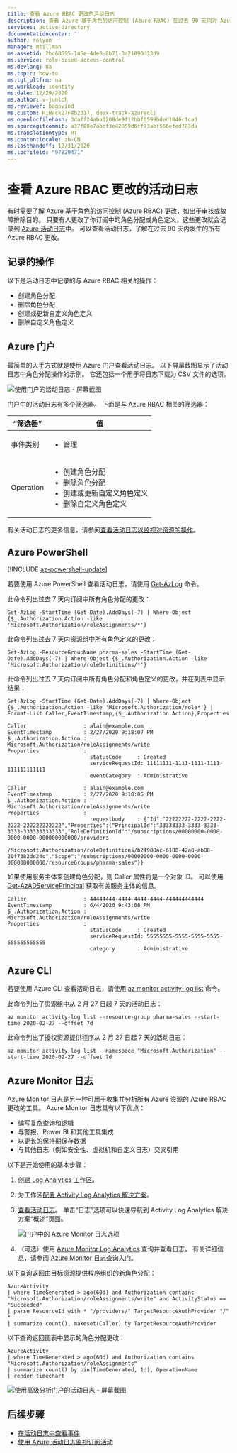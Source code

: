 ```yaml
---
title: 查看 Azure RBAC 更改的活动日志
description: 查看 Azure 基于角色的访问控制 (Azure RBAC) 在过去 90 天内对 Azure 资源的更改的活动日志。
services: active-directory
documentationcenter: ''
author: rolyon
manager: mtillman
ms.assetid: 2bc68595-145e-4de3-8b71-3a21890d13d9
ms.service: role-based-access-control
ms.devlang: na
ms.topic: how-to
ms.tgt_pltfrm: na
ms.workload: identity
ms.date: 12/29/2020
ms.author: v-junlch
ms.reviewer: bagovind
ms.custom: H1Hack27Feb2017, devx-track-azurecli
ms.openlocfilehash: 3daff24aba0208de9f12bbf0599bded1846c1ca0
ms.sourcegitcommit: a37f80e7abcf3e42859d6ff73abf566efed783da
ms.translationtype: HT
ms.contentlocale: zh-CN
ms.lasthandoff: 12/31/2020
ms.locfileid: "97829471"
---
```

# <a name="view-activity-logs-for-azure-rbac-changes"></a>查看 Azure RBAC 更改的活动日志

有时需要了解 Azure 基于角色的访问控制 (Azure RBAC) 更改，如出于审核或故障排除目的。 只要有人更改了你订阅中的角色分配或角色定义，这些更改就会记录到 [Azure 活动日志](../azure-monitor/platform/platform-logs-overview.md)中。 可以查看活动日志，了解在过去 90 天内发生的所有 Azure RBAC 更改。

## <a name="operations-that-are-logged"></a>记录的操作

以下是活动日志中记录的与 Azure RBAC 相关的操作：

- 创建角色分配
- 删除角色分配
- 创建或更新自定义角色定义
- 删除自定义角色定义

## <a name="azure-portal"></a>Azure 门户

最简单的入手方式就是使用 Azure 门户查看活动日志。 以下屏幕截图显示了活动日志中角色分配操作的示例。 它还包括一个用于将日志下载为 CSV 文件的选项。

![使用门户的活动日志 - 屏幕截图](./media/change-history-report/activity-log-portal.png)

门户中的活动日志有多个筛选器。 下面是与 Azure RBAC 相关的筛选器：

| “筛选器” | 值 |
| --------- | --------- |
| 事件类别 | <ul><li>管理</li></ul> |
| Operation | <ul><li>创建角色分配</li><li>删除角色分配</li><li>创建或更新自定义角色定义</li><li>删除自定义角色定义</li></ul> |

有关活动日志的更多信息，请参阅[查看活动日志以监视对资源的操作](../azure-resource-manager/management/view-activity-logs.md)。

## <a name="azure-powershell"></a>Azure PowerShell

[!INCLUDE [az-powershell-update](../../includes/updated-for-az.md)]

若要使用 Azure PowerShell 查看活动日志，请使用 [Get-AzLog](https://docs.microsoft.com/powershell/module/Az.Monitor/Get-AzLog) 命令。

此命令列出过去 7 天内订阅中所有角色分配的更改：

```azurepowershell
Get-AzLog -StartTime (Get-Date).AddDays(-7) | Where-Object {$_.Authorization.Action -like 'Microsoft.Authorization/roleAssignments/*'}
```

此命令列出过去 7 天内资源组中所有角色定义的更改：

```azurepowershell
Get-AzLog -ResourceGroupName pharma-sales -StartTime (Get-Date).AddDays(-7) | Where-Object {$_.Authorization.Action -like 'Microsoft.Authorization/roleDefinitions/*'}
```

此命令列出过去 7 天内订阅中所有角色分配和角色定义的更改，并在列表中显示结果：

```azurepowershell
Get-AzLog -StartTime (Get-Date).AddDays(-7) | Where-Object {$_.Authorization.Action -like 'Microsoft.Authorization/role*'} | Format-List Caller,EventTimestamp,{$_.Authorization.Action},Properties
```

```Example
Caller                  : alain@example.com
EventTimestamp          : 2/27/2020 9:18:07 PM
$_.Authorization.Action : Microsoft.Authorization/roleAssignments/write
Properties              :
                          statusCode     : Created
                          serviceRequestId: 11111111-1111-1111-1111-111111111111
                          eventCategory  : Administrative

Caller                  : alain@example.com
EventTimestamp          : 2/27/2020 9:18:05 PM
$_.Authorization.Action : Microsoft.Authorization/roleAssignments/write
Properties              :
                          requestbody    : {"Id":"22222222-2222-2222-2222-222222222222","Properties":{"PrincipalId":"33333333-3333-3333-3333-333333333333","RoleDefinitionId":"/subscriptions/00000000-0000-0000-0000-000000000000/providers
                          /Microsoft.Authorization/roleDefinitions/b24988ac-6180-42a0-ab88-20f7382dd24c","Scope":"/subscriptions/00000000-0000-0000-0000-000000000000/resourceGroups/pharma-sales"}}

```

如果使用服务主体来创建角色分配，则 Caller 属性将是一个对象 ID。 可以使用 [Get-AzADServicePrincipal](https://docs.microsoft.com/powershell/module/az.resources/get-azadserviceprincipal) 获取有关服务主体的信息。

```Example
Caller                  : 44444444-4444-4444-4444-444444444444
EventTimestamp          : 6/4/2020 9:43:08 PM
$_.Authorization.Action : Microsoft.Authorization/roleAssignments/write
Properties              : 
                          statusCode     : Created
                          serviceRequestId: 55555555-5555-5555-5555-555555555555
                          category       : Administrative
```

## <a name="azure-cli"></a>Azure CLI

若要使用 Azure CLI 查看活动日志，请使用 [az monitor activity-log list](/cli/monitor/activity-log#az-monitor-activity-log-list) 命令。

此命令列出了资源组中从 2 月 27 日起 7 天的活动日志：

```azurecli
az monitor activity-log list --resource-group pharma-sales --start-time 2020-02-27 --offset 7d
```

此命令列出了授权资源提供程序从 2 月 27 日起 7 天的活动日志：

```azurecli
az monitor activity-log list --namespace "Microsoft.Authorization" --start-time 2020-02-27 --offset 7d
```

## <a name="azure-monitor-logs"></a>Azure Monitor 日志

[Azure Monitor 日志](../azure-monitor/log-query/log-query-overview.md)是另一种可用于收集并分析所有 Azure 资源的 Azure RBAC 更改的工具。 Azure Monitor 日志具有以下优点：

- 编写复杂查询和逻辑
- 与警报、Power BI 和其他工具集成
- 以更长的保持期保存数据
- 与其他日志（例如安全性、虚拟机和自定义日志）交叉引用

以下是开始使用的基本步骤：

1. [创建 Log Analytics 工作区](../azure-monitor/learn/quick-create-workspace.md)。

1. 为工作区[配置 Activity Log Analytics 解决方案](../azure-monitor/platform/activity-log.md#activity-log-analytics-monitoring-solution)。

1. [查看活动日志](../azure-monitor/platform/activity-log.md#activity-log-analytics-monitoring-solution)。 单击“日志”选项可以快速导航到 Activity Log Analytics 解决方案“概述”页面。

   ![门户中的 Azure Monitor 日志选项](./media/change-history-report/azure-log-analytics-option.png)

1. （可选）使用 [Azure Monitor Log Analytics](../azure-monitor/log-query/log-analytics-tutorial.md) 查询并查看日志。 有关详细信息，请参阅 [Azure Monitor 日志查询入门](../azure-monitor/log-query/get-started-queries.md)。

以下查询返回由目标资源提供程序组织的新角色分配：

```Kusto
AzureActivity
| where TimeGenerated > ago(60d) and Authorization contains "Microsoft.Authorization/roleAssignments/write" and ActivityStatus == "Succeeded"
| parse ResourceId with * "/providers/" TargetResourceAuthProvider "/" *
| summarize count(), makeset(Caller) by TargetResourceAuthProvider
```

以下查询返回图表中显示的角色分配更改：

```Kusto
AzureActivity
| where TimeGenerated > ago(60d) and Authorization contains "Microsoft.Authorization/roleAssignments"
| summarize count() by bin(TimeGenerated, 1d), OperationName
| render timechart
```

![使用高级分析门户的活动日志 - 屏幕截图](./media/change-history-report/azure-log-analytics.png)

## <a name="next-steps"></a>后续步骤
* [在活动日志中查看事件](../azure-resource-manager/management/view-activity-logs.md)
* [使用 Azure 活动日志监视订阅活动](../azure-monitor/platform/platform-logs-overview.md)


